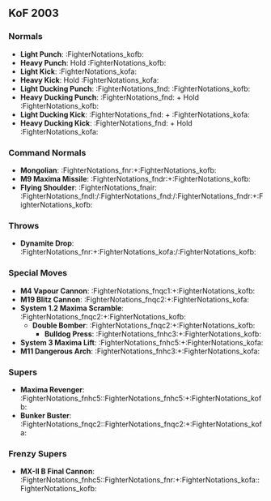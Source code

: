 ## KoF 2003
### Normals
- **Light Punch**: :FighterNotations_kofb:
- **Heavy Punch**: Hold :FighterNotations_kofb:
- **Light Kick**: :FighterNotations_kofa:
- **Heavy Kick**: Hold :FighterNotations_kofa:
- **Light Ducking Punch**: :FighterNotations_fnd: :FighterNotations_kofb:
- **Heavy Ducking Punch**: :FighterNotations_fnd: + Hold :FighterNotations_kofb: 
- **Light Ducking Kick**: :FighterNotations_fnd: + :FighterNotations_kofa: 
- **Heavy Ducking Kick**: :FighterNotations_fnd: + Hold :FighterNotations_kofa: 
### Command Normals
- **Mongolian**: :FighterNotations_fnr:+:FighterNotations_kofb:
- **M9 Maxima Missile**: :FighterNotations_fndr:+:FighterNotations_kofb:
- **Flying Shoulder**: :FighterNotations_fnair: :FighterNotations_fndl:/:FighterNotations_fnd:/:FighterNotations_fndr:+:FighterNotations_kofb:
### Throws
- **Dynamite Drop**: :FighterNotations_fnr:+:FighterNotations_kofa:/:FighterNotations_kofb:
### Special Moves
- **M4 Vapour Cannon**: :FighterNotations_fnqc1:+:FighterNotations_kofb: 
- **M19 Blitz Cannon**: :FighterNotations_fnqc2:+:FighterNotations_kofa:
- **System 1.2 Maxima Scramble**: :FighterNotations_fnqc2:+:FighterNotations_kofb:
	- **Double Bomber**: :FighterNotations_fnqc2:+:FighterNotations_kofb:
		- **Bulldog Press**: :FighterNotations_fnhc3:+:FighterNotations_kofb: 
- **System 3 Maxima Lift**: :FighterNotations_fnhc5:+:FighterNotations_kofa:
- **M11 Dangerous Arch**: :FighterNotations_fnhc3:+:FighterNotations_kofa:
### Supers
- **Maxima Revenger**: :FighterNotations_fnhc5::FighterNotations_fnhc5:+:FighterNotations_kofb:
- **Bunker Buster**: :FighterNotations_fnqc2::FighterNotations_fnqc2:+:FighterNotations_kofa:
### Frenzy Supers
- **MX-II B Final Cannon**: :FighterNotations_fnhc5::FighterNotations_fnr:+:FighterNotations_kofa::FighterNotations_kofb:






